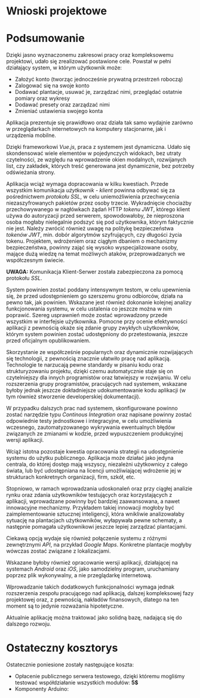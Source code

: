 Wnioski projektowe
====================
# Podsumowanie
Dzięki jasno wyznaczonemu zakresowi pracy oraz kompleksowemu projektowi, udało się zrealizować postawione cele. Powstał w pełni działający system, w którym użytkownik może:

* Założyć konto (tworząc jednocześnie prywatną przestrzeń roboczą)
* Zalogować się na swoje konto
* Dodawać plantacje, usuwać je, zarządzać nimi, przeglądać ostatnie pomiary oraz wykresy
* Dodawać presety oraz zarządzać nimi
* Zmieniać ustawienia swojego konta

Aplikacja prezentuje się prawidłowo oraz działa tak samo wydajnie zarówno w przeglądarkach internetowych na komputery stacjonarne, jak i urządzenia mobilne.

Dzięki frameworkowi *Vue.js*, praca z systemem jest dynamiczna. Udało się skondensować wiele elementów w pojedynczych widokach, bez utraty czytelności, ze względu na wprowadzenie okien modalnych, rozwijanych list, czy zakładek, których treść generowana jest dynamicznie, bez potrzeby odświeżania strony.

Aplikacja wciąż wymaga dopracowania w kilku kwestiach. Przede wszystkim komunikacja *użytkownik - klient* powinna odbywać się za pośrednictwem *protokołu SSL*, w celu uniemożliwienia przechwycenia niezaszyfrowanych pakietów przez osoby trzecie. Wykradnięcie chociażby przechowywanego w nagłówkach żądań HTTP *tokenu JWT*, którego klient używa do autoryzacji przed serwerem, spowodowałoby, że nieproszona osoba mogłaby nielegalnie podszyć się pod użytkownika, którym faktycznie nie jest. Należy zwrócić również uwagę na politykę bezpieczeństwa *tokenów JWT*, min. dobór algorytmów szyfrujących, czy długości życia tokenu. Projektem, wdrożeniem oraz ciągłym dbaniem o mechanizmy bezpieczeństwa, powinny zająć się wysoko wyspecjalizowane osoby, mające dużą wiedzę na temat możliwych ataków, przeprowadzanych we współczesnym świecie.

**UWAGA:** Komunikacja Klient-Serwer została zabezpieczona za pomocą protokołu *SSL*.

System powinien zostać poddany intensywnym testom, w celu upewnienia się, że przed udostępnieniem go szerszemu gronu odbiorców, działa na pewno tak, jak powinien. Wskazane jest również dokonanie kolejnej analizy funkcjonowania systemu, w celu ustalenia co jeszcze można w nim poprawić. Szereg usprawnień może zostać wprowadzony przede wszystkim w interfejsie użytkownika. Pomocne przy ocenie efektywności aplikacji z pewnością okaże się zdanie grupy zwykłych użytkowników, którym system powinien zostać udostępniony do przetestowania, jeszcze przed oficjalnym opublikowaniem.

Skorzystanie ze współcześnie popularnych oraz dynamicznie rozwijających się technologii, z pewnością znacznie ułatwiło pracę nad aplikacją. Technologie te narzucają pewne standardy w pisaniu kodu oraz strukturyzowaniu projektu, dzięki czemu automatycznie staje się on czytelniejszy dla innych programistów oraz łatwiejszy w rozwijaniu. W celu rozszerzenia grupy programistów, pracujących nad systemem, wskazane byłoby jednak jeszcze dokładniejsze udokumentowanie kodu aplikacji (w tym również stworzenie developerskiej dokumentacji).

W przypadku dalszych prac nad systemem, skonfigurowane powinno zostać narzędzie typu *Continous Integration* oraz napisane powinny zostać odpowiednie testy jednostkowe i integracyjne, w celu umożliwienia wczesnego, zautomatyzowanego wykrywania ewentualnych błędów związanych ze zmianami w kodzie, przed wypuszczeniem produkcyjnej wersji aplikacji.

Wciąż istotna pozostaje kwestia opracowania strategii na udostępnienie systemu do użytku publicznego. Aplikacja może działać jako jedyna centrala, do której dostęp mają wszyscy, niezależni użytkownicy z całego świata, lub być udostępniana na licencji umożliwiającej wdrożenie jej w strukturach konkretnych organizacji, firm, szkół, etc.

Stopniowo, w ramach wprowadzania udoskonaleń oraz przy ciągłej analizie rynku oraz zdania użytkowników testujących oraz korzystających z aplikacji, wprowadzane powinny być bardziej zaawansowana, a nawet innowacyjne mechanizmy. Przykładem takiej innowacji mogłoby być zaimplementowanie sztucznej inteligencji, która wnikliwie analizowałaby sytuację na plantacjach użytkowników, wyłapywała pewne schematy, a następnie pomagała użytkownikowi jeszcze lepiej zarządzać plantacjami.

Ciekawą opcją wydaje się również połączenie systemu z różnymi zewnętrznymi *API*, na przykład *Google Maps*. Konkretne plantacje mogłyby wówczas zostać związane z lokalizacjami.

Wskazane byłoby również opracowanie wersji aplikacji, działającej na systemach *Android* oraz *iOS*, jako samodzielny program, uruchamiany poprzez plik wykonywalny, a nie przeglądarkę internetową.

Wprowadzanie takich dodatkowych funkcjonalności wymaga jednak rozszerzenia zespołu pracującego nad aplikacją, dalszej kompleksowej fazy projektowej oraz, z pewnością, nakładów finansowych, dlatego na ten moment są to jedynie rozważania hipotetyczne.

Aktualnie aplikację można traktować jako solidną bazę, nadającą się do dalszego rozwoju.

# Ostateczny kosztorys
Ostatecznie poniesione zostały następujące koszta:

* Opłacenie publicznego serwera testowego, dzięki któremu mogliśmy testować współdziałanie wszystkich modułów: **5$**
* Komponenty Arduino: 
